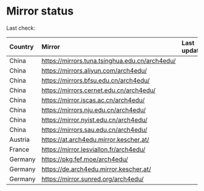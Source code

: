 <script src="./time.js"></script>
# Mirror status
Last check: <script type="text/javascript">localize(1728491214.4202607);</script>

|Country|Mirror|Last update|
|:------|:-----|:----------|
|China|https://mirrors.tuna.tsinghua.edu.cn/arch4edu/|<script type="text/javascript">localize(1728456502);</script>|
|China|https://mirrors.aliyun.com/arch4edu/|<script type="text/javascript">localize(1728456502);</script>|
|China|https://mirrors.bfsu.edu.cn/arch4edu/|<script type="text/javascript">localize(1728456502);</script>|
|China|https://mirrors.cernet.edu.cn/arch4edu/|<script type="text/javascript">localize(1728456502);</script>|
|China|https://mirror.iscas.ac.cn/arch4edu/|<script type="text/javascript">localize(1728456502);</script>|
|China|https://mirrors.nju.edu.cn/arch4edu/|<script type="text/javascript">localize(1728369811);</script>|
|China|https://mirror.nyist.edu.cn/arch4edu/|<script type="text/javascript">localize(1728369811);</script>|
|China|https://mirrors.sau.edu.cn/arch4edu/|<script type="text/javascript">localize(1728456502);</script>|
|Austria|https://at.arch4edu.mirror.kescher.at/|<script type="text/javascript">localize(1728456502);</script>|
|France|https://mirror.lesviallon.fr/arch4edu/|<script type="text/javascript">localize(1728456502);</script>|
|Germany|https://pkg.fef.moe/arch4edu/|<script type="text/javascript">localize(1728456502);</script>|
|Germany|https://de.arch4edu.mirror.kescher.at/|<script type="text/javascript">localize(1728456502);</script>|
|Germany|https://mirror.sunred.org/arch4edu/|<script type="text/javascript">localize(1728456502);</script>|

<script src="./tablefilter/tablefilter.js"></script>
<script src="./table.js"></script>